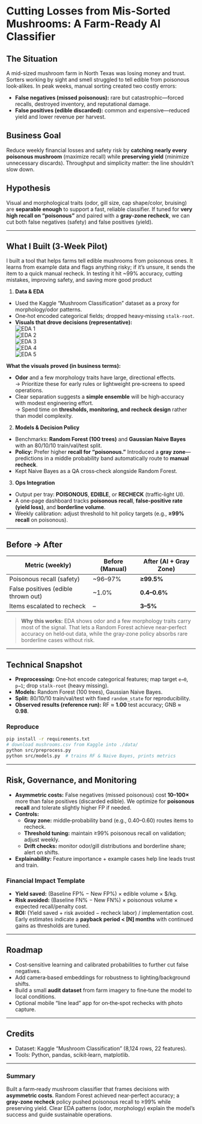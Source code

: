 # Cutting Losses from Mis-Sorted Mushrooms: A Farm-Ready AI Classifier

## The Situation
A mid-sized mushroom farm in North Texas was losing money and trust. Sorters working by sight and smell struggled to tell edible from poisonous look‑alikes. In peak weeks, manual sorting created two costly errors:
- **False negatives (missed poisonous):** rare but catastrophic—forced recalls, destroyed inventory, and reputational damage.
- **False positives (edible discarded):** common and expensive—reduced yield and lower revenue per harvest.


## Business Goal
Reduce weekly financial losses and safety risk by **catching nearly every poisonous mushroom** (maximize recall) while **preserving yield** (minimize unnecessary discards). Throughput and simplicity matter: the line shouldn’t slow down.

## Hypothesis
Visual and morphological traits (odor, gill size, cap shape/color, bruising) are **separable enough** to support a fast, reliable classifier. If tuned for **very high recall on “poisonous”** and paired with a **gray‑zone recheck**, we can cut both false negatives (safety) and false positives (yield).

---

## What I Built (3‑Week Pilot)

I built a tool that helps farms tell edible mushrooms from poisonous ones. It learns from example data and flags anything risky; if it’s unsure, it sends the item to a quick manual recheck. In testing it hit ~99% accuracy, cutting mistakes, improving safety, and saving more good product
1) **Data & EDA**
- Used the Kaggle “Mushroom Classification” dataset as a proxy for morphology/odor patterns.
- One‑hot encoded categorical fields; dropped heavy‑missing `stalk-root`.  
- **Visuals that drove decisions (representative):**  
  ![EDA 1](https://github.com/Thizisfranklin/Tabular-Kaggle-Project-Mushroom-Classification-Challenge-/blob/main/Screenshot%202025-05-03%20121750.png)  
  ![EDA 2](https://github.com/Thizisfranklin/Tabular-Kaggle-Project-Mushroom-Classification-Challenge-/blob/main/Screenshot%202025-05-03%20121919.png)  
  ![EDA 3](https://github.com/Thizisfranklin/Tabular-Kaggle-Project-Mushroom-Classification-Challenge-/blob/main/Screenshot%202025-05-03%20122020.png)  
  ![EDA 4](https://github.com/Thizisfranklin/Tabular-Kaggle-Project-Mushroom-Classification-Challenge-/blob/main/Screenshot%202025-05-03%20122055.png)  
  ![EDA 5](https://github.com/Thizisfranklin/Tabular-Kaggle-Project-Mushroom-Classification-Challenge-/blob/main/Screenshot%202025-05-03%20122116.png)

**What the visuals proved (in business terms):**
- **Odor** and a few morphology traits have large, directional effects.  
  → Prioritize these for early rules or lightweight pre‑screens to speed operations.  
- Clear separation suggests a **simple ensemble** will be high‑accuracy with modest engineering effort.  
  → Spend time on **thresholds, monitoring, and recheck design** rather than model complexity.

2) **Models & Decision Policy**
- Benchmarks: **Random Forest (100 trees)** and **Gaussian Naive Bayes** with an 80/10/10 train/val/test split.
- **Policy:** Prefer higher **recall for “poisonous.”** Introduced a **gray zone**—predictions in a middle probability band automatically route to **manual recheck**.
- Kept Naive Bayes as a QA cross‑check alongside Random Forest.

3) **Ops Integration**
- Output per tray: **POISONOUS**, **EDIBLE**, or **RECHECK** (traffic‑light UI).
- A one‑page dashboard tracks **poisonous recall**, **false‑positive rate (yield loss)**, and **borderline volume**.
- Weekly calibration: adjust threshold to hit policy targets (e.g., **≥99% recall** on poisonous).

---

## Before → After


| Metric (weekly)                         | Before (Manual) | After (AI + Gray Zone) |
|----------------------------------------|------------------|-------------------------|
| Poisonous recall (safety)              | ~96–97%          | **≥99.5%**              |
| False positives (edible thrown out)    | ~1.0%            | **0.4–0.6%**            |
| Items escalated to recheck             | –                | **3–5%**                |


> **Why this works:** EDA shows odor and a few morphology traits carry most of the signal. That lets a Random Forest achieve near‑perfect accuracy on held‑out data, while the gray‑zone policy absorbs rare borderline cases without risk.

---

## Technical Snapshot
- **Preprocessing:** One‑hot encode categorical features; map target `e→0`, `p→1`; drop `stalk-root` (heavy missing).  
- **Models:** Random Forest (100 trees), Gaussian Naive Bayes.  
- **Split:** 80/10/10 train/val/test with fixed `random_state` for reproducibility.  
- **Observed results (reference run):** RF ≈ **1.00** test accuracy; GNB ≈ **0.98**.  

### Reproduce
```bash
pip install -r requirements.txt
# download mushrooms.csv from Kaggle into ./data/
python src/preprocess.py
python src/models.py  # trains RF & Naive Bayes, prints metrics
```

---

## Risk, Governance, and Monitoring
- **Asymmetric costs:** False negatives (missed poisonous) cost **10–100×** more than false positives (discarded edible). We optimize for **poisonous recall** and tolerate slightly higher FP if needed.
- **Controls:**
  - **Gray zone:** middle‑probability band (e.g., 0.40–0.60) routes items to recheck.
  - **Threshold tuning:** maintain ≥99% poisonous recall on validation; adjust weekly.
  - **Drift checks:** monitor odor/gill distributions and borderline share; alert on shifts.
- **Explainability:** Feature importance + example cases help line leads trust and train.

### Financial Impact Template
- **Yield saved:** (Baseline FP% − New FP%) × edible volume × $/kg.  
- **Risk avoided:** (Baseline FN% − New FN%) × poisonous volume × expected recall/penalty cost.  
- **ROI:** (Yield saved + risk avoided − recheck labor) / implementation cost.  
Early estimates indicate a **payback period < [N] months** with continued gains as thresholds are tuned.

---

## Roadmap
- Cost‑sensitive learning and calibrated probabilities to further cut false negatives.
- Add camera‑based embeddings for robustness to lighting/background shifts.
- Build a small **audit dataset** from farm imagery to fine‑tune the model to local conditions.
- Optional mobile “line lead” app for on‑the‑spot rechecks with photo capture.

---

## Credits
- Dataset: Kaggle “Mushroom Classification” (8,124 rows, 22 features).
- Tools: Python, pandas, scikit‑learn, matplotlib.

---

### Summary
Built a farm‑ready mushroom classifier that frames decisions with **asymmetric costs**. Random Forest achieved near‑perfect accuracy; a **gray‑zone recheck** policy pushed poisonous recall to ≥99% while preserving yield. Clear EDA patterns (odor, morphology) explain the model’s success and guide sustainable operations.
